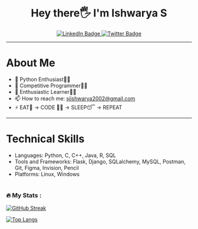 
<div align="center">
  <h1>Hey there🖐 I'm Ishwarya S </h1>  
 </div>


<div id="badges"  align="center">
  <a href="https://www.linkedin.com/in/ishwarya-s-093b67200/">
    <img src="https://img.shields.io/badge/LinkedIn-blue?style=for-the-badge&logo=linkedin&logoColor=white"   alt="LinkedIn Badge"/>
  </a>
  
  <a href="https://twitter.com/sjishwarya">
    <img src="https://img.shields.io/badge/Twitter-blue?style=for-the-badge&logo=twitter&logoColor=white"  alt="Twitter Badge"/>
  </a>
</div>

<div  align="center">
<img src="https://komarev.com/ghpvc/?username=your-github-username&style=flat-square&color=blue"   alt=""/>
</div>

<hr>

### <h1>About Me</h1> 

- 🌱 Python Enthusiast👩‍💻
- 🌱 Competitive Programmer👩‍💻
- 🌱 Enthusiastic Learner👩‍💻
- 📫 How to reach me: sjishwarya2002@gmail.com
- ⚡  EAT🍟 -> CODE 👩‍💻 -> SLEEP😴 -> REPEAT 
<hr>

### <h1>Technical Skills</h1>

- Languages: Python, C, C++, Java, R, SQL 
- Tools and Frameworks: Flask, Django, SQLalchemy, MySQL, Postman, Git, Figma, Invision, Pencil
- Platforms: Linux, Windows

<h1></h1>

### :fire: My Stats :

[![GitHub Streak](http://github-readme-streak-stats.herokuapp.com?user=Ishwarya246&theme=dark&background=000000)](https://git.io/streak-stats)

[![Top Langs](https://github-readme-stats.vercel.app/api/top-langs/?username=Ishwarya246&layout=compact&theme=vision-friendly-dark)](https://github.com/anuraghazra/github-readme-stats)
